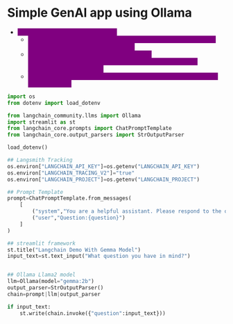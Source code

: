 # Simple GenAI app using Ollama

* <mark style="color:purple;background-color:purple;">**`ChatPromptTemplate.from_messages`**</mark>
  * <mark style="color:purple;background-color:purple;">**Used when you want to build a prompt from multiple role-based messages (system, user, assistant).**</mark>
  * <mark style="color:purple;background-color:purple;">**Accepts a list of message templates (e.g.,**</mark><mark style="color:purple;background-color:purple;">**&#x20;**</mark><mark style="color:purple;background-color:purple;">**`SystemMessagePromptTemplate`**</mark><mark style="color:purple;background-color:purple;">**,**</mark><mark style="color:purple;background-color:purple;">**&#x20;**</mark><mark style="color:purple;background-color:purple;">**`HumanMessagePromptTemplate`**</mark><mark style="color:purple;background-color:purple;">**,**</mark><mark style="color:purple;background-color:purple;">**&#x20;**</mark><mark style="color:purple;background-color:purple;">**`AIMessagePromptTemplate`**</mark><mark style="color:purple;background-color:purple;">**).**</mark>
  * <mark style="color:purple;background-color:purple;">**Suitable for multi-turn conversations or structured prompts with different roles.**</mark>

```python
import os
from dotenv import load_dotenv

from langchain_community.llms import Ollama
import streamlit as st
from langchain_core.prompts import ChatPromptTemplate
from langchain_core.output_parsers import StrOutputParser

load_dotenv()

## Langsmith Tracking
os.environ["LANGCHAIN_API_KEY"]=os.getenv("LANGCHAIN_API_KEY")
os.environ["LANGCHAIN_TRACING_V2"]="true"
os.environ["LANGCHAIN_PROJECT"]=os.getenv("LANGCHAIN_PROJECT")

## Prompt Template
prompt=ChatPromptTemplate.from_messages(
    [
        ("system","You are a helpful assistant. Please respond to the question asked"),
        ("user","Question:{question}")
    ]
)

## streamlit framework
st.title("Langchain Demo With Gemma Model")
input_text=st.text_input("What question you have in mind?")


## Ollama Llama2 model
llm=Ollama(model="gemma:2b")
output_parser=StrOutputParser()
chain=prompt|llm|output_parser

if input_text:
    st.write(chain.invoke({"question":input_text}))



```

